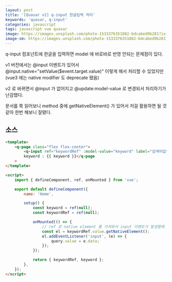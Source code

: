 ```yaml
---
layout: post
title: '[Quasar v2] q-input 한글입력 처리'
keywords: 'quasar, q-input'
categories: javascript
tags: javascript vue quasar
image: https://images.unsplash.com/photo-1533376351882-bdcabed9b281?ixid=MXwxMjA3fDB8MHxwaG90by1wYWdlfHx8fGVufDB8fHw%3D&ixlib=rb-1.2.1&auto=format&fit=crop&w=1650&q=80
image-sm: https://images.unsplash.com/photo-1533376351882-bdcabed9b281?ixid=MXwxMjA3fDB8MHxwaG90by1wYWdlfHx8fGVufDB8fHw%3D&ixlib=rb-1.2.1&auto=format&fit=crop&w=1650&q=80
---
```


q-input 컴포넌트에 한글을 입력하면 model 에 바로바로 반영 안되는 문제점이 있다.

v1 버전에서는 @input 이벤트가 있어서 @input.native="setValue($event.target.value)" 이렇게 해서 처리할 수 있었지만 (vue3 에는 native modifier 도 deprecate 됐음)

v2 로 바뀌면서 @input 가 없어지고 @update:model-value 로 변경되서 처리하기가 난감했다.

문서를 쭉 읽어보니 method 중에 getNativeElement() 가 있어서 저걸 활용하면 될 것 같아 한번 해보니 잘됐다.

## 소스

```html
<template>
    <q-page class="flex flex-center">
        <q-input ref="keywordRef" :model-value="keyword" label="검색어입력" />
        keyword : {{ keyword }}</q-page
    >
</template>

<script>
    import { defineComponent, ref, onMounted } from 'vue';

    export default defineComponent({
        name: 'Home',

        setup() {
            const keyword = ref(null);
            const keywordRef = ref(null);

            onMounted(() => {
                // ref 로 native element 를 가져와서 input 이벤트가 발생할때 model 에 연결된 변수에 값을 저장한다.
                const el = keywordRef.value.getNativeElement();
                el.addEventListener('input', (e) => {
                    query.value = e.data;
                });
            });

            return { keywordRef, keyword };
        },
    });
</script>
```
